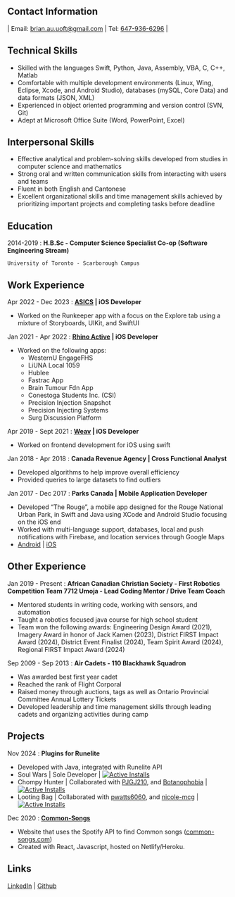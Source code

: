 []()
## Contact Information

| Email: <brian.au.uoft@gmail.com> | Tel: [647-936-6296](tel:6479366296) |

## Technical Skills
- Skilled with the languages Swift, Python, Java, Assembly, VBA, C, C++, Matlab
- Comfortable with multiple development environments (Linux, Wing, Eclipse, Xcode, and Android Studio), databases (mySQL, Core Data) and data formats (JSON, XML)
- Experienced in object oriented programming and version control (SVN, Git)
- Adept at Microsoft Office Suite (Word, PowerPoint, Excel)

## Interpersonal Skills
- Effective analytical and problem-solving skills developed from studies in computer science and mathematics
- Strong oral and written communication skills from interacting with users and teams
- Fluent in both English and Cantonese
- Excellent organizational skills and time management skills achieved by prioritizing important projects and
completing tasks before deadline

## Education

2014-2019
:   **H.B.Sc - Computer Science Specialist Co-op (Software Engineering Stream)**

    University of Toronto - Scarborough Campus

## Work Experience

Apr 2022 - Dec 2023
: **[ASICS](https://www.asics.com/ca/en-ca/) \| iOS Developer**
- Worked on the Runkeeper app with a focus on the Explore tab using a mixture of Storyboards,
UIKit, and SwiftUI

Jan 2021 - Apr 2022
: **[Rhino Active](https://red-rhino.com/rhinoactive/) \| iOS Developer**
- Worked on the following apps: 
    - WesternU EngageFHS
    - LiUNA Local 1059
    - Hublee
    - Fastrac App
    - Brain Tumour Fdn App
    - Conestoga Students Inc. (CSI)
    - Precision Injection Snapshot
    - Precision Injecting Systems
    - Surg Discussion Platform

Apr 2019 - Sept 2021
: **[Weav](https://letsweav.com/) \| iOS Developer**
- Worked on frontend development for iOS using swift

Jan 2018 - Apr 2018
: **Canada Revenue Agency \| Cross Functional Analyst**
- Developed algorithms to help improve overall efficiency
- Provided queries to large datasets to find outliers

Jan 2017 - Dec 2017
:   **Parks Canada \| Mobile Application Developer**
- Developed “The Rouge”, a mobile app designed for the Rouge National Urban Park, in Swift and
Java using XCode and Android Studio focusing on the iOS end
- Worked with multi-language support, databases, local and push notifications with Firebase, and location services through Google Maps
- [Android](https://play.google.com/store/apps/details?id=com.rouge.Rouge_App) \| [iOS](https://apps.apple.com/ca/app/the-rouge/id1260655022)

## Other Experience

Jan 2019 - Present
: **African Canadian Christian Society - First Robotics Competition Team 7712 Umoja - Lead Coding Mentor / Drive Team Coach**
- Mentored students in writing code, working with sensors, and automation
- Taught a robotics focused java course for high school student
- Team won the following awards: Engineering Design Award (2021), Imagery Award in honor of Jack Kamen (2023), District FIRST Impact Award (2024), District Event Finalist (2024), Team Spirit Award (2024), Regional FIRST Impact Award (2024)

Sep 2009 - Sep 2013
: **Air Cadets - 110 Blackhawk Squadron**
- Was awarded best first year cadet
- Reached the rank of Flight Corporal
- Raised money through auctions, tags as well as Ontario Provincial Committee Annual Lottery Tickets
- Developed leadership and time management skills through leading cadets and organizing activities during camp

## Projects
Nov 2024
: **Plugins for Runelite** 
- Developed with Java, integrated with Runelite API
- Soul Wars \| Sole Developer \| [![Active Installs](http://img.shields.io/endpoint?url=https://api.runelite.net/pluginhub/shields/installs/plugin/soul-wars)](https://runelite.net/plugin-hub/show/soul-wars)
- Chompy Hunter \| Collaborated with  [PJGJ210](https://github.com/PJGJ210), and [Botanophobia](https://github.com/ejedev) \| [![Active Installs](http://img.shields.io/endpoint?url=https://api.runelite.net/pluginhub/shields/installs/plugin/chompy-hunter)](https://runelite.net/plugin-hub/show/chompy-hunter)
- Looting Bag \| Collaborated with [pwatts6060](https://github.com/pwatts6060), and [nicole-mcg](https://github.com/nicole-mcg) \| [![Active Installs](http://img.shields.io/endpoint?url=https://api.runelite.net/pluginhub/shields/installs/plugin/looting-bag-value)](https://runelite.net/plugin-hub/show/looting-bag-value)


Dec 2020
: [**Common-Songs**](https://common-songs.netlify.app)
- Website that uses the Spotify API to find Common songs ([common-songs.com](https://www.common-songs.com))
- Created with React, Javascript, hosted on Netlify/Heroku.

## Links
[LinkedIn](https://www.linkedin.com/in/brian-au-uoft/) | [Github](https://github.com/Lucidare/)

